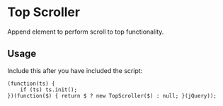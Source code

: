 # Top Scroller

Append element to perform scroll to top functionality.

## Usage

Include this after you have included the script:

    (function(ts) {
		if (ts) ts.init();
	})(function($) { return $ ? new TopScroller($) : null; }(jQuery));
